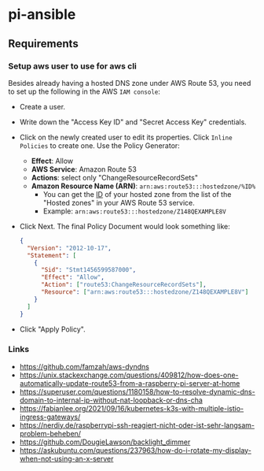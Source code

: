 # pi-ansible

## Requirements

### Setup aws user to use for aws cli

Besides already having a hosted DNS zone under AWS Route 53, you need to set up
the following in the AWS `IAM console`:

- Create a user.
- Write down the "Access Key ID" and "Secret Access Key" credentials.
- Click on the newly created user to edit its properties. Click
  `Inline Policies` to create one. Use the Policy Generator:
  - **Effect**: Allow
  - **AWS Service**: Amazon Route 53
  - **Actions**: select only "ChangeResourceRecordSets"
  - **Amazon Resource Name (ARN)**: `arn:aws:route53:::hostedzone/%ID%`
    - You can get the
      [ID](http://docs.aws.amazon.com/Route53/latest/DeveloperGuide/UsingWithIAM.html)
      of your hosted zone from the list of the "Hosted zones" in your AWS Route
      53 service.
    - Example: `arn:aws:route53:::hostedzone/Z148QEXAMPLE8V`
- Click Next. The final Policy Document would look something like:

  ```json
  {
    "Version": "2012-10-17",
    "Statement": [
      {
        "Sid": "Stmt1456599587000",
        "Effect": "Allow",
        "Action": ["route53:ChangeResourceRecordSets"],
        "Resource": ["arn:aws:route53:::hostedzone/Z148QEXAMPLE8V"]
      }
    ]
  }
  ```

- Click "Apply Policy".

### Links

- <https://github.com/famzah/aws-dyndns>
- <https://unix.stackexchange.com/questions/409812/how-does-one-automatically-update-route53-from-a-raspberry-pi-server-at-home>
- <https://superuser.com/questions/1180158/how-to-resolve-dynamic-dns-domain-to-internal-ip-without-nat-loopback-or-dns-cha>
- <https://fabianlee.org/2021/09/16/kubernetes-k3s-with-multiple-istio-ingress-gateways/>
- <https://nerdiy.de/raspberrypi-ssh-reagiert-nicht-oder-ist-sehr-langsam-problem-beheben/>
- <https://github.com/DougieLawson/backlight_dimmer>
- <https://askubuntu.com/questions/237963/how-do-i-rotate-my-display-when-not-using-an-x-server>
